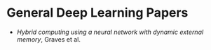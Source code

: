 # General Deep Learning Papers

* _Hybrid computing using a neural network with dynamic external memory_, Graves et al.
